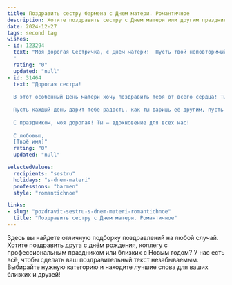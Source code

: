 ```yaml
---
title: Поздравить сестру бармена с Днем матери. Романтичное
description: Хотите поздравить сестру с Днем матери или другим праздником? Наш ИИ создаст незабываемое поздравление, а вы обязательно выделитесь среди других.  
date: 2024-12-27
tags: second tag
wishes:
- id: 123294
  text: "Моя дорогая Сестричка, с Днём матери!  Пусть твой неповторимый коктейль из любви, заботы и нежности всегда искрится и согревает сердца близких.  Ты – настоящая волшебница, которая умеет создавать праздник из самых обычных дней.  Пусть твой светлый и добрый  дух, как самый изысканный напиток,  наполняет жизнь радостью и счастьем.  Люблю тебя!
  "
  rating: "0"
  updated: "null"
- id: 31464
  text: "Дорогая сестра!
  
  В этот особенный День матери хочу поздравить тебя от всего сердца! Ты — истинный мастер не только в искусстве смешивания коктейлей, но и в искусстве заботы и любви. Твоя нежность, тепло и умение создавать уют делают наш мир ярче и прекрасней.
  
  Пусть каждый день дарит тебе радость, как ты даришь её другим, пусть твоя жизнь будет наполнена яркими эмоциями и волшебными моментами. Ты достойна только счастья и любви, которые по аналогии с твоими лучшими напитками, будут всегда свежи и искренни.
  
  С праздником, моя дорогая! Ты — вдохновение для всех нас!
  
  С любовью,
  [Твоё имя]"
  rating: "0"
  updated: "null"

selectedValues:
  recipients: "sestru"
  holidays: "s-dnem-materi"
  professions: "barmen"
  style: "romantichnoe"

links:
- slug: "pozdravit-sestru-s-dnem-materi-romantichnoe"
  title: "Поздравить сестру с Днем матери. Романтичное"
---
```


Здесь вы найдете отличную подборку поздравлений на любой случай.
Хотите поздравить друга с днём рождения, коллегу с профессиональным праздником или близких с Новым годом? У нас есть всё, чтобы сделать ваш поздравительный текст незабываемым. Выбирайте нужную категорию и находите лучшие слова для ваших близких и друзей!
